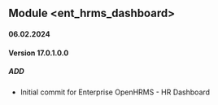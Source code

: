 ## Module <ent_hrms_dashboard>

#### 06.02.2024
#### Version 17.0.1.0.0
##### ADD

- Initial commit for Enterprise OpenHRMS - HR Dashboard
